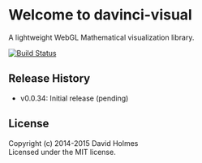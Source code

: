 # Welcome to davinci-visual

A lightweight WebGL Mathematical visualization library.

[![Build Status](https://travis-ci.org/geometryzen/davinci-visual.png)](https://travis-ci.org/geometryzen/davinci-visual)

## Release History
* v0.0.34: Initial release (pending)

## License
Copyright (c) 2014-2015 David Holmes  
Licensed under the MIT license.

